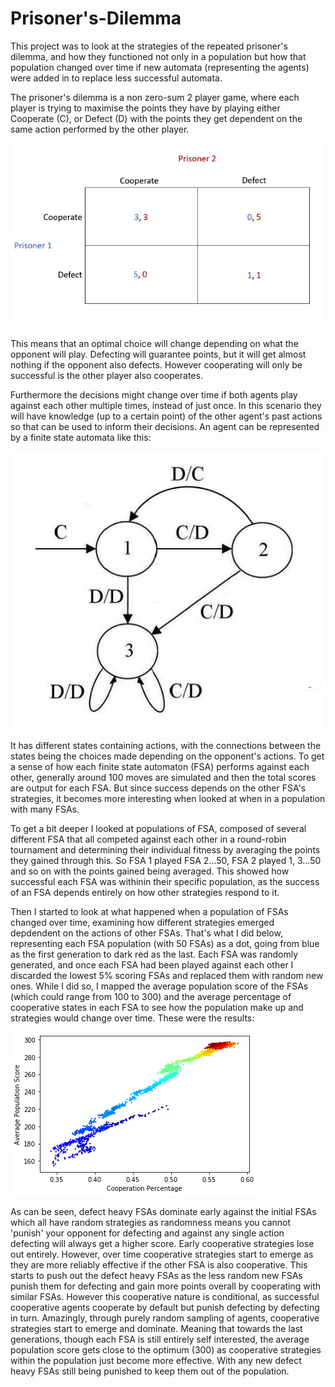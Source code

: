 # Prisoner's-Dilemma
This project was to look at the strategies of the repeated prisoner's dilemma, and how they functioned not only in a population but how that population changed over time if new automata (representing the agents) were added in to replace less successful automata.

The prisoner's dilemma is a non zero-sum 2 player game, where each player is trying to maximise the points they have by playing either Cooperate (C), or Defect (D) with the points they get dependent on the same action performed by the other player. 

![normal form](https://github.com/nebnebben/Prisoner-s-Dilemma/blob/main/images/prisoners-dilemmaquad.jpg)

This means that an optimal choice will change depending on what the opponent will play. Defecting will guarantee points, but it will get almost nothing if the opponent also defects. However cooperating will only be successful is the other player also cooperates.

Furthermore the decisions might change over time if both agents play against each other multiple times, instead of just once. In this scenario they will have knowledge (up to a certain point) of the other agent's past actions so that can be used to inform their decisions. An agent can be represented by a finite state automata like this:

![fsa](https://github.com/nebnebben/Prisoner-s-Dilemma/blob/main/images/prisonersdilemmafsaexample.png)

It has different states containing actions, with the connections between the states being the choices made depending on the opponent's actions. To get a sense of how each finite state automaton (FSA) performs against each other, generally around 100 moves are simulated and then the total scores are output for each FSA. But since success depends on the other FSA's strategies, it becomes more interesting when looked at when in a population with many FSAs.

To get a bit deeper I looked at populations of FSA, composed of several different FSA that all competed against each other in a round-robin tournament and determining their individual fitness by averaging the points they gained through this. So FSA 1 played FSA 2...50, FSA 2 played 1, 3...50 and so on with the points gained being averaged. This showed how successful each FSA was withinin their specific population, as the success of an FSA depends entirely on how other strategies respond to it. 

Then I started to look at what happened when a population of FSAs changed over time, examining how different strategies emerged depdendent on the actions of other FSAs. That's what I did below, representing each FSA population (with 50 FSAs) as a dot, going from blue as the first generation to dark red as the last. Each FSA was randomly generated, and once each FSA had been played against each other I discarded the lowest 5% scoring FSAs and replaced them with random new ones. While I did so, I mapped the average population score of the FSAs (which could range from 100 to 300) and the average percentage of cooperative states in each FSA to see how the population make up and strategies would change over time. These were the results:

![Image of Results](https://github.com/nebnebben/Prisoner-s-Dilemma/blob/main/images/prisonersdilemma1.png)

As can be seen, defect heavy FSAs dominate early against the initial FSAs which all have random strategies as randomness means you cannot 'punish' your opponent for defecting and against any single action defecting will always get a higher score. Early cooperative strategies lose out entirely. However, over time cooperative strategies start to emerge as they are more reliably effective if the other FSA is also cooperative. This starts to push out the defect heavy FSAs as the less random new FSAs punish them for defecting and gain more points overall by cooperating with similar FSAs. However this cooperative nature is conditional, as successful cooperative agents cooperate by default but punish defecting by defecting in turn. Amazingly, through purely random sampling of agents, cooperative strategies start to emerge and dominate. Meaning that towards the last generations, though each FSA is still entirely self interested, the average population score gets close to the optimum (300) as cooperative strategies within the population just become more effective. With any new defect heavy FSAs still being punished to keep them out of the population.
